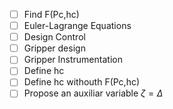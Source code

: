 - [ ] Find F(Pc,hc)
- [ ] Euler-Lagrange Equations
- [ ] Design Control
- [ ] Gripper design 
- [ ] Gripper Instrumentation
- [ ] Define hc
- [ ] Define hc withouth F(Pc,hc)
- [ ] Propose an auxiliar variable $\zeta = \Delta$ 
